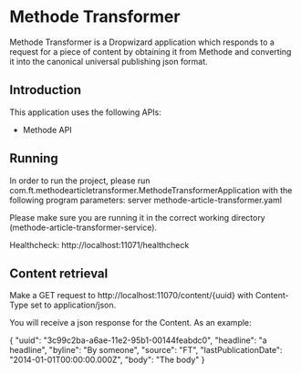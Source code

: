 # Methode Transformer
Methode Transformer is a Dropwizard application which responds to a request for a piece of content by 
obtaining it from Methode and converting it into the canonical universal publishing json format.

## Introduction
This application uses the following APIs:
 * Methode API

## Running
In order to run the project, please run com.ft.methodearticletransformer.MethodeTransformerApplication with the following program
parameters: server methode-article-transformer.yaml

Please make sure you are running it in the correct working directory (methode-article-transformer-service).

Healthcheck: http://localhost:11071/healthcheck

## Content retrieval
Make a GET request to http://localhost:11070/content/{uuid} with Content-Type set to application/json.

You will receive a json response for the Content. As an example:

{
"uuid": "3c99c2ba-a6ae-11e2-95b1-00144feabdc0",
"headline": "a headline",
"byline": "By someone",
"source": "FT",
"lastPublicationDate": "2014-01-01T00:00:00.000Z",
"body": "<body>The body</body>"
}



